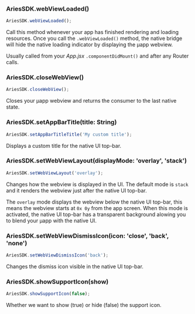 ### AriesSDK.webViewLoaded()

```js readonly
AriesSDK.webViewLoaded();
```

Call this method whenever your app has finished rendering and loading resources. Once you call the `.webViewLoaded()` method, the native bridge will hide the native loading indicator by displaying the µapp webview.

Usually called from your *App.jsx* `.componentDidMount()` and after any Router calls.

### AriesSDK.closeWebView()

```js readonly
AriesSDK.closeWebView();
```

Closes your µapp webview and returns the consumer to the last native state.


### AriesSDK.setAppBarTitle(title: String)

```js readonly
AriesSDK.setAppBarTitleTitle('My custom title');
```

Displays a custom title for the native UI top-bar.

### AriesSDK.setWebViewLayout(displayMode: 'overlay', 'stack')

```js readonly
AriesSDK.setWebViewLayout('overlay');
```

Changes how the webview is displayed in the UI. The default mode is `stack` and it renders the webview just after the native UI top-bar.

The `overlay` mode displays the webview below the native UI top-bar, this means the webview starts at `0x 0y` from the app screen. When this mode is activated, the native UI top-bar has a transparent background alowing you to blend your µapp with the native UI.

### AriesSDK.setWebViewDismissIcon(icon: 'close', 'back', 'none')

```js readonly
AriesSDK.setWebViewDismissIcon('back');
```

Changes the dismiss icon visible in the native UI top-bar.

### AriesSDK.showSupportIcon(show)

```js readonly
AriesSDK.showSupportIcon(false);
```

Whether we want to show (true) or hide (false) the support icon.
